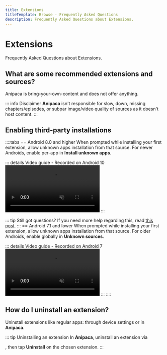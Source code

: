 ```yaml
---
title: Extensions
titleTemplate: Browse - Frequently Asked Questions
description: Frequently Asked Questions about Extensions.
---
```


# Extensions
Frequently Asked Questions about Extensions.

## What are some recommended extensions and sources?
Anipaca is bring-your-own-content and does not offer anything.

::: info Disclaimer
**Anipaca** isn't responsible for slow, down, missing chapters/episodes, or subpar image/video quality of sources as it doesn't host content.
:::

## Enabling third-party installations
::::tabs
== Android 8.0 and higher
When prompted while installing your first extension, allow unknown apps installation from that source. For newer Androids, enable per-app in **Install unknown apps**.

::: details Video guide - Recorded on Android 10
<video controls muted preload="metadata">
  <source src="/docs/faq/browse/extensions/unknown-sources-A10.light.webm" type="video/webm">
</video>
:::

::: tip Still got questions?
If you need more help regarding this, read [this post](https://nerdschalk.com/how-to-allow-apps-installation-from-unknown-sources-on-android-9-pie/ "nerdschalk.com | How to allow apps installation from unknown sources on Android 9 Pie").
:::
== Android 7.1 and lower
When prompted while installing your first extension, allow unknown apps installation from that source. For older Androids, enable globally in **Unknown sources**.

::: details Video guide - Recorded on Android 7
<video controls muted preload="metadata">
  <source src="/docs/faq/browse/extensions/unknown-sources-A7.light.webm">
</video>
:::
::::

## How do I uninstall an extension?
Uninstall extensions like regular apps: through device settings or in **Anipaca**.

::: tip Uninstalling an extension
In **Anipaca**, uninstall an extension via <nav to="extensions">, then tap **Uninstall** on the chosen extension.
:::
